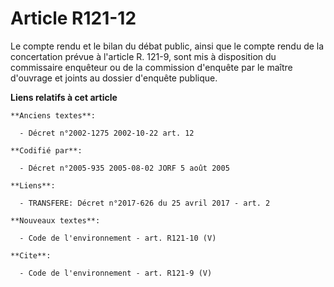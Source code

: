 # Article R121-12

Le compte rendu et le bilan du débat public, ainsi que le compte rendu de la concertation prévue à l'article R. 121-9, sont
mis à disposition du commissaire enquêteur ou de la commission d'enquête par le maître d'ouvrage et joints au dossier
d'enquête publique.

**Liens relatifs à cet article**

	**Anciens textes**:

	  - Décret n°2002-1275 2002-10-22 art. 12

	**Codifié par**:

	  - Décret n°2005-935 2005-08-02 JORF 5 août 2005

	**Liens**:

	  - TRANSFERE: Décret n°2017-626 du 25 avril 2017 - art. 2

	**Nouveaux textes**:

	  - Code de l'environnement - art. R121-10 (V)

	**Cite**:

	  - Code de l'environnement - art. R121-9 (V)
